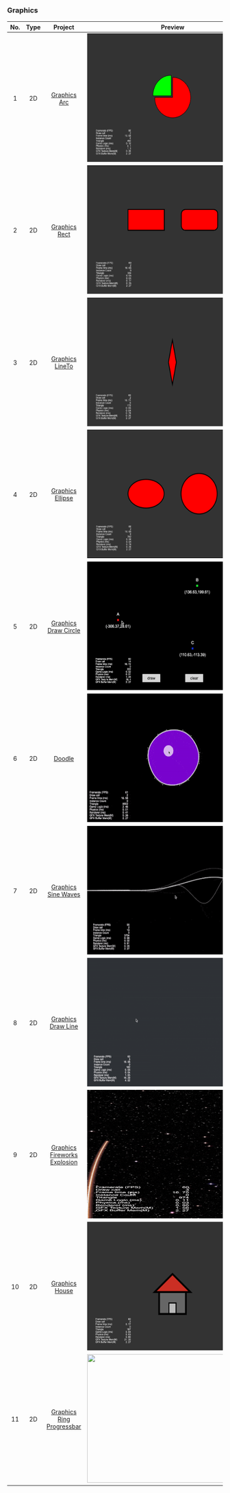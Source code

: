 ### Graphics
| No. | Type | Project | Preview |
| :---: | :---: | :---: | :---: |
| 1 | 2D | [Graphics Arc](https://github.com/yeshao2069/CocosCreatorHowToUse/tree/v3.7.x/proj/Graphics/Creator3.7.0_2D_GraphicsArc) | <div align=center><img src="../../image/202203/2022030401.png" width="400" height="300" /></div> |
| 2 | 2D | [Graphics Rect](https://github.com/yeshao2069/CocosCreatorHowToUse/tree/v3.7.x/proj/Graphics/Creator3.7.0_2D_GraphicsRect) | <div align=center><img src="../../image/202203/2022030402.png" width="400" height="300" /></div> |
| 3 | 2D | [Graphics LineTo](https://github.com/yeshao2069/CocosCreatorHowToUse/tree/v3.7.x/proj/Graphics/Creator3.7.0_2D_GraphicsLineTo) | <div align=center><img src="../../image/202203/2022030403.png" width="400" height="300" /></div> |
| 4 | 2D | [Graphics Ellipse](https://github.com/yeshao2069/CocosCreatorHowToUse/tree/v3.7.x/proj/Graphics/Creator3.7.0_2D_GraphicsEllipse) | <div align=center><img src="../../image/202203/2022030404.png" width="400" height="300" /></div> |
| 5 | 2D | [Graphics Draw Circle](https://github.com/yeshao2069/CocosCreatorHowToUse/tree/v3.7.x/proj/Graphics/Creator3.7.0_2D_GraphicsDrawCircle) | <div align=center><img src="../../gif/202203/2022030411.gif" width="400" height="300" /></div> |
| 6 | 2D | [Doodle](https://github.com/yeshao2069/CocosCreatorHowToUse/tree/v3.7.x/proj/Graphics/Creator3.7.0_2D_Doodle) | <div align=center><img src="../../gif/202203/2022030412.gif" width="400" height="300" /></div> |
| 7 | 2D | [Graphics Sine Waves](https://github.com/yeshao2069/CocosCreatorHowToUse/tree/v3.7.x/proj/Graphics/Creator3.7.0_2D_GraphicsSineWaves) | <div align=center><img src="../../gif/202203/2022030413.gif" width="400" height="300" /></div> |
| 8 | 2D | [Graphics Draw Line](https://github.com/yeshao2069/CocosCreatorHowToUse/tree/v3.7.x/proj/Graphics/Creator3.7.0_2D_DrawLine) | <div align=center><img src="../../gif/202203/2022030414.gif" width="400" height="300" /></div> |
| 9 | 2D | [Graphics Fireworks Explosion](https://github.com/yeshao2069/CocosCreatorHowToUse/tree/v3.7.x/proj/Graphics/Creator3.7.0_2D_GraphicsFireworksExplosion) | <div align=center><img src="../../gif/202203/2022030415.gif" width="400" height="300" /></div> |
| 10 | 2D | [Graphics House](https://github.com/yeshao2069/CocosCreatorHowToUse/tree/v3.7.x/proj/Graphics/Creator3.7.0_2D_GraphicsHouse) | <div align=center><img src="../../image/202203/2022032101.png" width="400" height="300" /></div> |
| 11 | 2D | [Graphics Ring Progressbar](https://github.com/yeshao2069/CocosCreatorHowToUse/tree/v3.7.x/proj/Graphics/Creator3.7.0_2D_GraphicsRingProgressbar) | <div align=center><img src="../../gif/202206/2022062102.gif" width="400" height="300" /></div> |